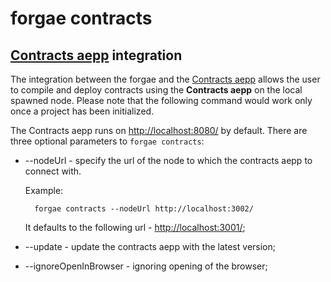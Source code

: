 # forgae contracts

## [Contracts aepp](https://testnet.contracts.aepps.com/) integration

The integration between the forgae and the [Contracts aepp](https://testnet.contracts.aepps.com/) allows the user to compile and deploy contracts using the **Contracts aepp** on the local spawned node. Please note that the following command would work only once a project has been initialized.

The Contracts aepp runs on [http://localhost:8080/](http://localhost:8080/) by default. There are three optional parameters to `forgae contracts`:

* --nodeUrl - specify the url of the node to which the contracts aepp to connect with.

    Example: 

  ```text
    forgae contracts --nodeUrl http://localhost:3002/
  ```

    It defaults to the following url -  [http://localhost:3001/](http://localhost:3001/); 

* --update - update the contracts aepp with the latest version;
* --ignoreOpenInBrowser - ignoring opening of the browser;

